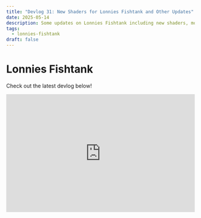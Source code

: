 ```yaml
---
title: "Devlog 31: New Shaders for Lonnies Fishtank and Other Updates"
date: 2025-05-14
description: Some updates on Lonnies Fishtank including new shaders, models and the trailer jam we're working on!
tags:
  - lonnies-fishtank
draft: false
---
```

# Lonnies Fishtank

Check out the latest devlog below!

<iframe width="100%" height="315" src="https://www.youtube.com/embed/EeqaUIfzFTI?si=X2wdi427G0Qvlo4w" title="YouTube video player" frameborder="0" allow="accelerometer; autoplay; clipboard-write; encrypted-media; gyroscope; picture-in-picture; web-share" referrerpolicy="strict-origin-when-cross-origin" allowfullscreen></iframe>